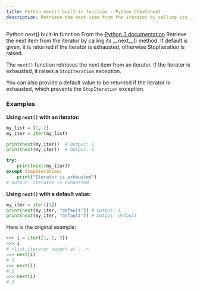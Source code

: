 ```yaml
---
title: Python next() built-in function - Python Cheatsheet
description: Retrieve the next item from the iterator by calling its __next__() method. If default is given, it is returned if the iterator is exhausted, otherwise StopIteration is raised.
---
```


<base-title :title="frontmatter.title" :description="frontmatter.description">
Python next() built-in function
</base-title>

<base-disclaimer>
  <base-disclaimer-title>
    From the <a target="_blank" href="https://docs.python.org/3/library/functions.html#next">Python 3 documentation</a>
  </base-disclaimer-title>
  <base-disclaimer-content>
   Retrieve the next item from the iterator by calling its __next__() method. If default is given, it is returned if the iterator is exhausted, otherwise StopIteration is raised.
  </base-disclaimer-content>
</base-disclaimer>

The `next()` function retrieves the next item from an iterator. If the iterator is exhausted, it raises a `StopIteration` exception.

You can also provide a default value to be returned if the iterator is exhausted, which prevents the `StopIteration` exception.

### Examples

**Using `next()` with an iterator:**

```python
my_list = [1, 2]
my_iter = iter(my_list)

print(next(my_iter))  # Output: 1
print(next(my_iter))  # Output: 2

try:
    print(next(my_iter))
except StopIteration:
    print("Iterator is exhausted")
# Output: Iterator is exhausted
```

**Using `next()` with a default value:**

```python
my_iter = iter([1])
print(next(my_iter, "default")) # Output: 1
print(next(my_iter, "default")) # Output: default
```

Here is the original example:

```python
>>> i = iter([1, 2, 3])
>>> i
# <list_iterator object at ...>
>>> next(i)
# 1
>>> next(i)
# 2
>>> next(i)
# 3
```
